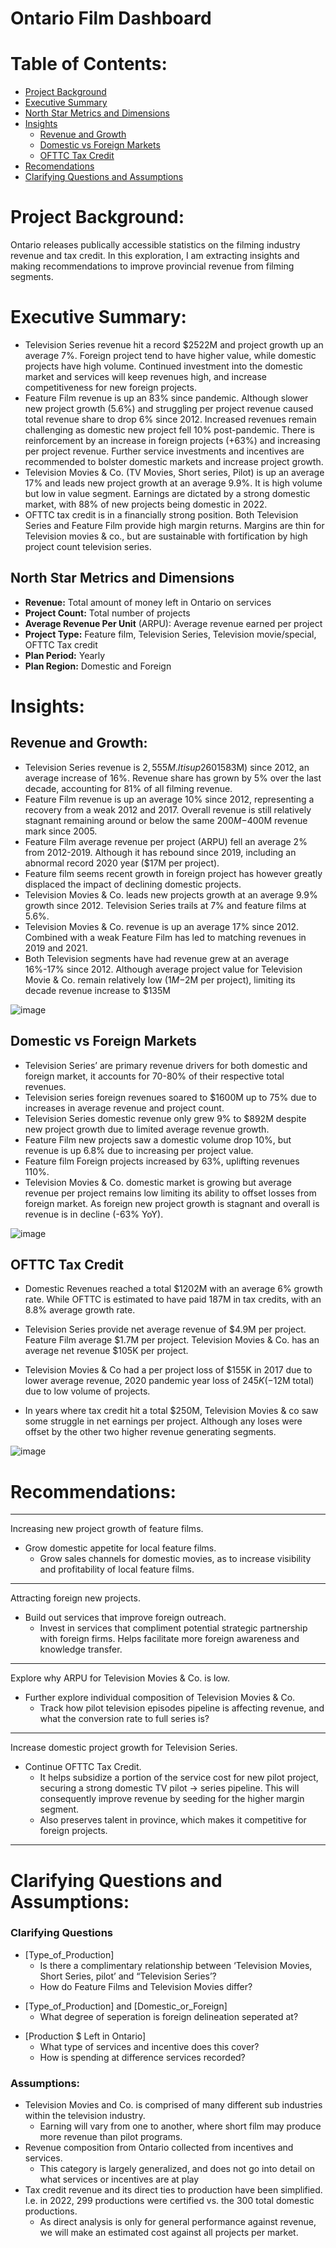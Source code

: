 # Ontario Film Dashboard
# **Table of Contents:**
 - [Project Background](#Project-Background)
 - [Executive Summary](#Executive=Summary)
 - [North Star Metrics and Dimensions](#North-Star-Metrics-and-Dimensions)
 - [Insights](#Insight)
   - [Revenue and Growth](##Revenue-and-Growth)
   - [Domestic vs Foreign Markets](##Domestic-vs-Foreign_Markets)
   - [OFTTC Tax Credit](##OFTTC-Tax-Credit)
 - [Recomendations](#Recommendations)
 - [Clarifying Questions and Assumptions](#Clarifying-Questions-and-Assumptions)

# **Project Background:**<br/>
Ontario releases publically accessible statistics on the filming industry revenue and tax credit. In this exploration, I am extracting insights and making recommendations to improve provincial revenue from filming segments.<br/>

# **Executive Summary:** <br/>
-	Television Series revenue hit a record $2522M and project growth up an average 7%. Foreign project tend to have higher value, while domestic projects have high volume. Continued investment into the domestic market and services will keep revenues high, and increase competitiveness for new foreign projects.
-	Feature Film revenue is up an 83% since pandemic. Although slower new project growth (5.6%) and struggling per project revenue caused total revenue share to drop 6% since 2012.  Increased revenues remain challenging as domestic new project fell 10% post-pandemic. There is reinforcement by an increase in foreign projects (+63%) and increasing per project revenue. Further service investments and incentives are recommended to bolster domestic markets and increase project growth.
-	Television Movies & Co. (TV Movies, Short series, Pilot) is up an average 17% and leads new project growth at an average 9.9%. It is high volume but low in value segment. Earnings are dictated by a strong domestic market, with 88% of new projects being domestic in 2022. 
-	OFTTC tax credit is in a financially strong position. Both Television Series and Feature Film provide high margin returns. Margins are thin for Television movies & co., but are sustainable with fortification by high project count television series. <br/>

 
## **North Star Metrics and Dimensions** <br/>
-	**Revenue:** Total amount of money left in Ontario on services
-	**Project Count:** Total number of projects
-	**Average Revenue Per Unit** (ARPU): Average revenue earned per project
-	**Project Type:** Feature film, Television Series, Television movie/special, OFTTC Tax credit
- **Plan Period:** Yearly
- **Plan Region:** Domestic and Foreign


# **Insights:** <br/>

## **Revenue and Growth:** <br/>
- Television Series revenue is $2,555M. It is up 260% (+$1583M) since 2012, an average increase of 16%. Revenue share has grown by 5% over the last decade, accounting for 81% of all filming revenue.
-	Feature Film revenue is up an average 10% since 2012, representing a recovery from a weak 2012 and 2017. Overall revenue is still relatively stagnant remaining around or below the same $200M-$400M revenue mark since 2005.
-	Feature Film average revenue per project (ARPU) fell an average 2% from 2012-2019. Although it has rebound since 2019, including an abnormal record 2020 year ($17M per project).
-	Feature film seems recent growth in foreign project has however greatly displaced the impact of declining domestic projects.
- Television Movies & Co. leads new projects growth at an average 9.9% growth since 2012. Television Series trails at 7% and feature films at 5.6%.
- Television Movies & Co. revenue is up an average 17% since 2012. Combined with a weak Feature Film has led to matching revenues in 2019 and 2021.
- Both Television segments have had revenue grew at an average 16%-17% since 2012.  Although average project value for Television Movie & Co. remain relatively low ($1M-$2M per project), limiting its decade revenue increase to $135M 

![image](https://github.com/user-attachments/assets/6baee162-de17-4b27-b0b0-56e083a4ea28)


## **Domestic vs Foreign Markets**
-	Television Series’ are primary revenue drivers for both domestic and foreign market, it accounts for 70-80% of their respective total revenues.
-	Television series foreign revenues soared to $1600M up to 75% due to increases in average revenue and project count.
- Television Series domestic revenue only grew 9% to $892M despite new project growth due to limited average revenue growth.
-	Feature Film new projects saw a domestic volume drop 10%, but revenue is up 6.8% due to increasing per project value.
-	Feature film Foreign projects increased by 63%, uplifting revenues 110%. 
- Television Movies & Co. domestic market is growing but average revenue per project remains low limiting its ability to offset losses from foreign market. As foreign new project growth is stagnant and overall is revenue is in decline (-63% YoY).

![image](https://github.com/user-attachments/assets/c47c2f05-4aaf-4c56-bb14-87af0e664e76)


## **OFTTC Tax Credit**
-	Domestic Revenues reached a total $1202M with an average 6% growth rate. While OFTTC is estimated to have paid 187M in tax credits, with an 8.8% average growth rate. <br/>
*	Television Series provide net average revenue of $4.9M per project. Feature Film average $1.7M per project. Television Movies & Co. has an average net revenue $105K per project. <br/>
+	Television Movies & Co had a per project loss of $155K in 2017 due to lower average revenue,  2020 pandemic year loss of $245K(-$12M total) due to low volume of projects. <br/>
-	In years where tax credit hit a total $250M, Television Movies & co saw some struggle in net earnings per project. Although any loses were offset by the other two higher revenue generating segments. <br/>

![image](https://github.com/user-attachments/assets/4f56eb5f-0918-424c-b8e4-b16c8dd8b345)

 
# **Recommendations:**<br/>
***
Increasing new project growth of feature films.<br/>
  -	Grow domestic appetite for local feature films. <br/>
      -	Grow sales channels for domestic movies, as to increase visibility and profitability of local feature films. <br/>
***     
Attracting foreign new projects.<br/>
  -	Build out services that improve foreign outreach.
      - Invest in services that compliment potential strategic partnership with foreign firms. Helps facilitate more foreign awareness and knowledge transfer.<br/>
***      
Explore why ARPU for Television Movies & Co. is low.<br/>
  -	Further explore individual composition of Television Movies & Co. 
      -	Track how pilot television episodes pipeline is affecting revenue, and what the conversion rate to full series is?<br/>
***    
Increase domestic project growth for Television Series.<br/>
  -	Continue OFTTC Tax Credit.
    -	It helps subsidize a portion of the service cost for new pilot project, securing a strong domestic TV pilot -> series pipeline. This will consequently improve revenue by seeding for the higher margin segment.
    -	Also preserves talent in province, which makes it competitive for foreign projects.<br/>
 *** 
# **Clarifying Questions and Assumptions:**
### **Clarifying Questions**
 -	[Type_of_Production]
    - Is there a complimentary relationship between ‘Television Movies, Short Series, pilot’ and “Television Series’?<br/>
    - How do Feature Films and Television Movies differ?
 + [Type_of_Production] and [Domestic_or_Foreign]
    - What degree of seperation is foreign delineation seperated at?
 * [Production $ Left in Ontario]
    -	What type of services and incentive does this cover?
    -	How is spending at difference services recorded?
  
### **Assumptions:** <br/> 
- Television Movies and Co. is comprised of many different sub industries within the television industry.
    - Earning will vary from one to another, where short film may produce more revenue than pilot programs. <br/>
- Revenue composition from Ontario collected from incentives and services.
    -	This category is largely generalized, and does not go into detail on what services or incentives are at play <br/>
-	Tax credit revenue and its direct ties to production have been simplified. I.e. in 2022, 299 productions were certified vs. the 300 total domestic productions.
    -	As direct analysis is only for general performance against revenue, we will make an estimated cost against all projects per market.<br/>
